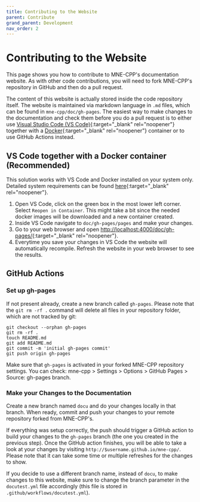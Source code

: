 ```yaml
---
title: Contributing to the Website
parent: Contribute
grand_parent: Development
nav_order: 2
---
```


# Contributing to the Website

This page shows you how to contribute to MNE-CPP's documentation website. As with other code contributions, you will need to fork MNE-CPP's repository in GitHub and then do a pull request.

The content of this website is actually stored inside the code repository itself. The website is maintained via markdown language in `.md` files, which can be found in `mne-cpp/doc/gh-pages`. The easiest way to make changes to the documentation and check them before you do a pull request is to either use [Visual Studio Code (VS Code)](https://code.visualstudio.com){:target="_blank" rel="noopener"} together with a [Docker](https://www.docker.com){:target="_blank" rel="noopener"} container or to use GitHub Actions instead.

## VS Code together with a Docker container (Recommended)

This solution works with VS Code and Docker installed on your system only. Detailed system requirements can be found [here](https://code.visualstudio.com/docs/remote/containers#_system-requirements){:target="_blank" rel="noopener"}.

1. Open VS Code, click on the green box in the most lower left corner. Select `Reopen in Container`. This might take a bit since the needed docker images will be downloaded and a new container created. 
2. Inside VS Code navigate to `doc/gh-pages/pages` and make your changes.
3. Go to your web browser and open [http://localhost:4000/doc/gh-pages/](http://localhost:4000/doc/gh-pages/){:target="_blank" rel="noopener"}.
4. Everytime you save your changes in VS Code the website will automatically recompile. Refresh the website in your web browser to see the results.

## GitHub Actions

### Set up gh-pages

If not present already, create a new branch called `gh-pages`. Please note that the `git rm -rf .` command will delete all files in your repository folder, which are not tracked by git:

```
git checkout --orphan gh-pages
git rm -rf .
touch README.md
git add README.md
git commit -m 'initial gh-pages commit'
git push origin gh-pages
```

Make sure that `gh-pages` is activated in your forked MNE-CPP repository settings. You can check: mne-cpp > Settings > Options > GitHub Pages > Source: gh-pages branch.

### Make your Changes to the Documentation

Create a new branch named `docu` and do your changes locally in that branch. When ready, commit and push your changes to your remote repository forked from MNE-CPP's.

If everything was setup correctly, the push should trigger a GitHub action to build your changes to the `gh-pages` branch (the one you created in the previous step). Once the GitHub action finishes, you will be able to take a look at your changes by visiting `http://$username.github.io/mne-cpp/`. Please note that it can take some time or multiple refreshes for the changes to show.

If you decide to use a different branch name, instead of `docu`, to make changes to this website,  make sure to change the branch parameter in the `docutest.yml` file accordingly (this file is stored in `.github/workflows/docutest.yml`).